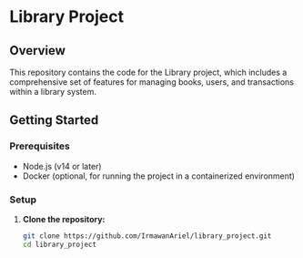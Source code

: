 # Library Project

## Overview
This repository contains the code for the Library project, which includes a comprehensive set of features for managing books, users, and transactions within a library system.

## Getting Started

### Prerequisites
- Node.js (v14 or later)
- Docker (optional, for running the project in a containerized environment)

### Setup

1. **Clone the repository:**
   ```sh
   git clone https://github.com/IrmawanAriel/library_project.git
   cd library_project
